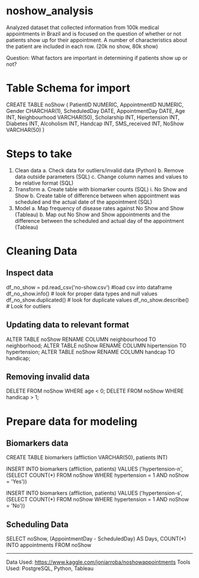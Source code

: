 # noshow_analysis
Analyzed dataset that collected information from 100k  medical appointments in Brazil and is focused on the question of whether or not patients show up for their appointment. A number of characteristics about the patient are included in each row. (20k no show, 80k show)

Question: What factors are important in determining if patients show up or not?


# Table Schema for import

CREATE TABLE noShow (
		PatientID NUMERIC,
		AppointmentID NUMERIC,
		Gender CHARCHAR(1),
		ScheduledDay DATE,
		AppointmentDay DATE,
		Age INT,
		Neighbourhood VARCHAR(50),
		Scholarship INT,
		Hipertension INT,
		Diabetes INT,
		Alcoholism INT,
		Handcap INT,
		SMS_received INT,
		NoShow VARCHAR(50)
		)



# Steps to take
1. Clean data
 a. Check data for outliers/invalid data (Python)
 b. Remove data outside parameters (SQL)
 c. Change column names and values to be relative format (SQL)
2. Transform
 a. Create table with biomarker counts (SQL)
      i. No Show and Show 
 b. Create table of difference between when appointment was scheduled and the actual date of the appointment (SQL)
3. Model
 a. Map frequency of disease rates against No Show and Show (Tableau)
 b. Map out No Show and Show appointments and the difference between the scheduled and actual day of the appointment (Tableau)

# Cleaning Data

## Inspect data
df_no_show = pd.read_csv('no-show.csv') #load csv into dataframe
df_no_show.info()  # look for proper data types and null values
df_no_show.duplicated() # look for duplicate values
df_no_show.describe() # Look for outliers


## Updating data to relevant format
ALTER TABLE noShow RENAME COLUMN neighbourhood TO neighborhood;
ALTER TABLE noShow RENAME COLUMN hipertension TO hypertension;
ALTER TABLE noShow RENAME COLUMN handcap TO handicap;

## Removing invalid data
DELETE FROM noShow WHERE age < 0;
DELETE FROM noShow WHERE handicap > 1;

# Prepare data for modeling

## Biomarkers data
CREATE TABLE biomarkers (affliction VARCHAR(50), patients INT)

INSERT INTO biomarkers (affliction, patients)
VALUES ('hypertension-n', (SELECT COUNT(*) FROM noShow WHERE hypertension = 1 AND noShow = 'Yes'))

INSERT INTO biomarkers (affliction, patients)
VALUES ('hypertension-s', (SELECT COUNT(*) FROM noShow WHERE hypertension = 1 AND noShow = 'No'))

## Scheduling Data
	
SELECT  noShow, (AppointmentDay - ScheduledDay) AS Days, COUNT(*) INTO appointments 
FROM noShow 
____________________________________________________________________________
Data Used: https://www.kaggle.com/joniarroba/noshowappointments
Tools Used: PostgreSQL, Python, Tableau

